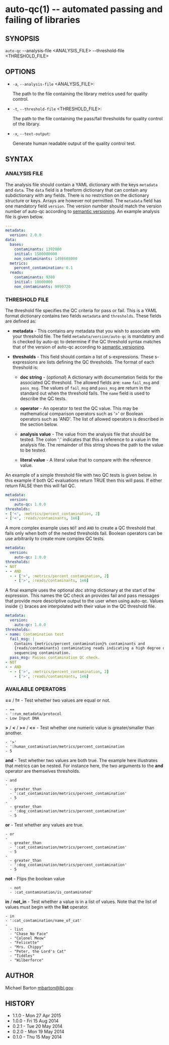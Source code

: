 auto-qc(1) -- automated passing and failing of libraries
========================================================

## SYNOPSIS

`auto-qc` --analysis-file <ANALYSIS_FILE> --threshold-file <THRESHOLD_FILE>

## OPTIONS

  * `-a`, `--analysis-file` <ANALYSIS_FILE>:

    The path to the file containing the library metrics used for quality
    control.

  * `-t`, `--threshold-file` <THRESHOLD_FILE>:

    The path to the file containing the pass/fail thresholds for quality
    control of the library.

  * `-x`, `--text-output`:

    Generate human readable output of the quality control test.

## SYNTAX

### ANALYSIS FILE

The analysis file should contain a YAML dictionary with the keys `metadata` and
`data`. The `data` field is a freeform dictionary that can contain any
subdictionary with any fields. There is no restriction on the dictionary
structure or keys. Arrays are however not permitted. The `metadata` field has
one mandatory field `version`. The version number should match the version
number of auto-qc according to [semantic versioning][semver]. An example
analysis file is given below.

[semver]: http://semver.org

~~~ YAML
---
metadata:
  version: 2.0.0
data:
  bases:
    contaminants: 1392000
    initial: 1500000000
    non_contaminants: 1498608000
  metrics:
    percent_contamination: 0.1
  reads:
    contaminants: 9280
    initial: 10000000
    non_contaminants: 9990720
~~~

### THRESHOLD FILE

The threshold file specifies the QC criteria for pass or fail. This is a YAML
format dictionary contains two fields `metadata` and `thresholds`. These fields
are defined as:

  * **metadata** - This contains any metadata that you wish to associate with
    your threshold file. The field `metadata/version/auto-qc` is mandatory and
    is checked by auto-qc to determine if the QC threshold syntax matches that
    of the version of auto-qc according to [semantic versioning][semver].

  * **thresholds** - This field should contain a list of s-expressions. These
    s-expressions are lists defining the QC thresholds. The format of each
    threshold is:

    * **doc string** - (*optional*) A dictionary with documentation fields for
      the associated QC threshold. The allowed fields are: `name` `fail_msg`
      and `pass_msg`. The values of `fail_msg` and `pass_msg` are return in the
      standard out when the threshold fails. The `name` field is used to
      describe the QC tests.

    * **operator** - An operator to test the QC value. This may be mathematical
      comparison operators such as '>' or Boolean operators such as 'AND'. The
      list of allowed operators is described in the section below.

    * **analysis value** - The value from the analysis file that should be
      tested. The colon ':' indicates that this a reference to a value in the
      analysis file. The remainder of this string shows the path to the value
      to be tested.

    * **literal value** - A literal value that to compare with the reference
      value.

An example of a simple threshold file with two QC tests is given below. In this
example if both QC evaluations return TRUE then this will pass. If either
return FALSE then this will fail QC.

~~~ YAML
metadata:
  version:
    auto-qc: 1.0.0
thresholds:
- ['<', :metrics/percent_contamination, 2]
- ['<', :reads/contaminants, 1e6]
~~~

A more complex example uses `NOT` and `AND` to create a QC threshold that
fails only when both of the nested thresholds fail. Boolean operators can be
use arbitrarily to create more complex QC tests.

~~~ YAML
metadata:
  version:
    auto-qc: 1.0.0
thresholds:
- NOT
- - AND
  - - ['>', :metrics/percent_contamination, 2]
    - ['>', :reads/contaminants, 1e6]
~~~

A final example uses the optional *doc string* dictionary at the start of the
expression. This names the QC check an provides fail and pass messages that
provide more descriptive output to the user when using auto-qc. Values inside
`{}` braces are interpolated with their value in the QC threshold file.

~~~ YAML
metadata:
  version:
    auto-qc: 1.0.0
thresholds:
- name: Contamination test
  fail_msg: |
    Contains {metrics/percent_contamination}% contaminants and
    {reads/contaminants} contaminating reads indicating a high degree of
    sequencing contamination.
  pass_msg: Passes contamination QC check.
- NOT
- - AND
  - - ['>', :metrics/percent_contamination, 2]
    - ['>', :reads/contaminants, 1e6]
~~~

### AVAILABLE OPERATORS

**==** / **!=** - Test whether two values are equal or not.

    - ==
    - ':run_metadata/protocol
    - Low Input DNA

**>** / **<** / **>=** / **<=** - Test whether one numeric value is
greater/smaller than another.

    - '>'
    - ':human_contamination/metrics/percent_contamination
    - 5

**and** - Test whether two values are both true. The example here illustrates
that metrics can be nested. For instance here, the two arguments to the **and**
operator are themselves thresholds.

    - and
    -
      - greater_than
      - ':cat_contamination/metrics/percent_contamination'
      - 5
    -
      - greater_than
      - ':dog_contamination/metrics/percent_contamination'
      - 5

**or** - Test whether any values are true.

    - or
    -
      - greater_than
      - ':cat_contamination/metrics/percent_contamination'
      - 5
    -
      - greater_than
      - ':dog_contamination/metrics/percent_contamination'
      - 5

**not** - Flips the boolean value

      - not
      - :cat_contamination/is_contaminated'

**in** / **not_in** - Test whether a value is in a list of values. Note that
the list of values must begin with the **list** operator.

    - in
    - ':cat_contamination/name_of_cat'
    -
      - list
      - "Chase No Face"
      - "Colonel Meow"
      - "Felicette"
      - "Mrs. Chippy"
      - "Peter, the Lord's Cat"
      - "Tiddles"
      - "Wilberforce"

## AUTHOR

Michael Barton <mbarton@lbl.gov>

## HISTORY

* 1.1.0 - Mon 27 Apr 2015
* 1.0.0 - Fri 15 Aug 2014
* 0.2.1 - Tue 20 May 2014
* 0.2.0 - Mon 19 May 2014
* 0.1.0 - Thu 15 May 2014
